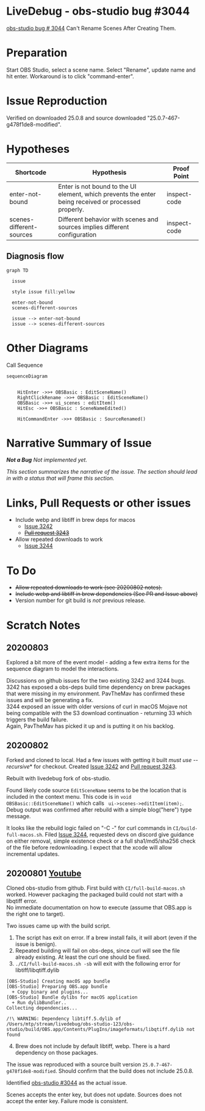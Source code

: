 # LiveDebug - obs-studio bug #3044

[obs-studio bug # 3044](https://github.com/obsproject/obs-studio/issues/3044) Can't Rename Scenes After Creating Them.

# Preparation

Start OBS Studio, select a scene name.  Select "Rename", update name and hit enter.  Workaround is to click "command-enter".

# Issue Reproduction

Verified on downloaded 25.0.8 and source downloaded "25.0.7-467-g478f1de8-modified".

# Hypotheses


| Shortcode             | Hypothesis                                                      | Proof Point |
| --------------------- | --------------------------------------------------------------- | ----------- |
| enter-not-bound        | Enter is not bound to the UI element,  which prevents the enter being received or processed properly.                                 | inspect-code            |
| scenes-different-sources | Different behavior with scenes and sources implies different configuration | inspect-code |

## Diagnosis flow


```mermaid
graph TD

  issue   

  style issue fill:yellow

  enter-not-bound
  scenes-different-sources

  issue --> enter-not-bound
  issue --> scenes-different-sources
```

# Other Diagrams

Call Sequence

```mermaid
sequenceDiagram


    HitEnter ->>+ OBSBasic : EditSceneName()
    RightClickRename ->>+ OBSBasic : EditSceneName()
    OBSBasic ->>+ ui_scenes : editItem()
    HitEsc ->>+ OBSBasic : SceneNameEdited()

    HitCommandEnter ->>+ OBSBasic : SourceRenamed()
```

# Narrative Summary of Issue

_**Not a Bug** Not implemented yet._

_This section summarizes the narrative of the issue.  The section should lead
in with a status that will frame this section._


# Links, Pull Requests or other issues
 - Include webp and libtiff in brew deps for macos
   - [Issue 3242](https://github.com/obsproject/obs-studio/issues/3242)
   - ~~[Pull request 3243](https://github.com/obsproject/obs-studio/pull/3243)~~
- Allow repeated downloads to work
   - [Issue 3244](https://github.com/obsproject/obs-studio/issues/3244)


# To Do
- ~~Allow repeated downloads to work (see 20200802 notes).~~
- ~~Include webp and libtiff in brew dependencies (See PR and Issue above)~~
- Version number for git build is *not* previous release.

# Scratch Notes

## 20200803

Explored a bit more of the event model - adding a few extra items for the sequence
diagram to model the interactions.  

Discussions on github issues for the two existing 3242 and 3244 bugs.  3242 has
exposed a obs-deps build time dependency on brew packages that were missing in my
environment.  PavTheMav has confirmed these issues and will be generating a fix.  
3244 exposed an issue with older versions of curl in macOS Mojave not being compatible with the S3 download continuation - returning 33 which triggers the build failure.  
Again, PavTheMav has picked it up and is putting it on his backlog.

## 20200802

Forked and cloned to local.  Had a few issues with getting it built
*must use --recursive** for checkout.  Created  [Issue 3242](https://github.com/obsproject/obs-studio/issues/3242) and [Pull request 3243](https://github.com/obsproject/obs-studio/pull/3243).

Rebuilt with livedebug fork of obs-studio.

Found likely code source `EditSceneName` seems to be the location that is included in the context menu.  This code is in `void OBSBasic::EditSceneName()` which calls `	ui->scenes->editItem(item);`.  Debug output was confirmed after rebuild with a simple blog("here") type message.

It looks like the rebuild logic failed on "-C -" for curl commands in `CI/build-full-macos.sh`.  Filed [Issue 3244](https://github.com/obsproject/obs-studio/issues/3244), requested devs on discord give guidance on either removal, simple existence check or a full sha1/md5/sha256 check of the file before redownloading.  I expect that the xcode will allow incremental updates.

## 20200801 [Youtube](https://www.youtube.com/watch?v=VCTmF1Veodw)

Cloned obs-studio from github.  First build with `CI/full-build-macos.sh` worked.
However packaging the packaged build could not start with a libqtiff error.  
No immediate documentation on how to execute (assume that OBS.app is the right
one to target).

Two issues came up with the build script.
1. The script has exit on error.  If a brew install fails, it will abort (even
  if the issue is benign).
2. Repeated building will fail on obs-deps, since curl will see the file already
existing.  At least the curl one should be fixed.
3. `./CI/full-build-macos.sh -sb` will exit with the following error for libtiff/libqtiff.dylib

```  + Skipping full build
[OBS-Studio] Creating macOS app bundle
[OBS-Studio] Preparing OBS.app bundle
  + Copy binary and plugins...
[OBS-Studio] Bundle dylibs for macOS application
  + Run dylibBundler..
Collecting dependencies...

/!\ WARNING: Dependency libtiff.5.dylib of /Users/mtp/stream/livedebug/obs-studio-123/obs-studio/build/OBS.app/Contents/PlugIns/imageformats/libqtiff.dylib not found
```

4. Brew does not include by default libtiff, webp.  There is a hard dependency on
those packages.  

The issue was reproduced with a source built version `25.0.7-467-g478f1de8-modified`.
Should confirm that the build does not include 25.0.8.

Identified [obs-studio #3044](https://github.com/obsproject/obs-studio/issues/3044) as the actual issue.

Scenes accepts the enter key, but does not update.  Sources does not accept the enter key.
Failure mode is consistent.
